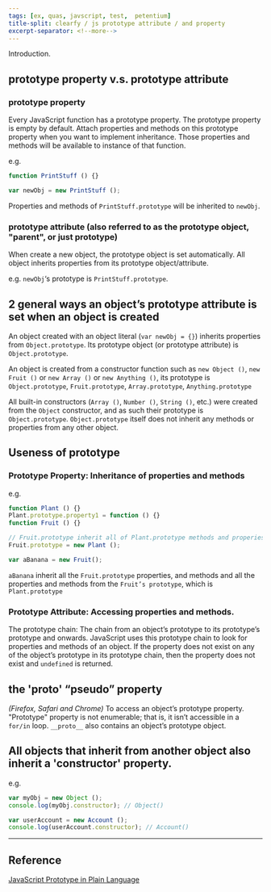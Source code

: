 ```yaml
---
tags: [ex, quas, javscript, test,  petentium]
title-split: clearfy / js prototype attribute / and property
excerpt-separator: <!--more-->
---
```

Introduction.



<!--more-->


## prototype property v.s. prototype attribute
### prototype property
Every JavaScript function has a prototype property. The prototype property is empty by default. Attach properties and methods on this prototype property when you want to implement inheritance. Those properties and methods will be available to instance of that function.

e.g.
```javascript
function PrintStuff () {}

var newObj = new PrintStuff ();
```
Properties and methods of `PrintStuff.prototype` will be inherited to `newObj`.

### prototype attribute (also referred to as the prototype object, "parent", or just prototype)

When create a new object, the prototype object is set automatically. All object inherits properties from its prototype object/attribute.

e.g. `newObj`‘s prototype is `PrintStuff.prototype`.

## 2 general ways an object’s prototype attribute is set when an object is created
An object created with an object literal (`var newObj = {}`) inherits properties from `Object.prototype`. Its prototype object (or prototype attribute) is `Object.prototype`.

An object is created from a constructor function such as `new Object ()`, `new Fruit ()` or `new Array ()` or `new Anything ()`, its prototype is `Object.prototype`, `Fruit.prototype`, `Array.prototype`, `Anything.prototype`

All built-in constructors (`Array ()`, `Number ()`, `String ()`, etc.) were created from the `Object` constructor, and as such their prototype is `Object.prototype`. `Object.prototype` itself does not inherit any methods or properties from any other object.

## Useness of prototype
### Prototype Property: Inheritance of properties and methods
e.g.

```javascript
function Plant () {}
Plant.prototype.property1 = function () {}
function Fruit () {}

// Fruit.prototype inherit all of Plant.prototype methods and properies 
Fruit.prototype = new Plant ();

var aBanana = new Fruit();
```
`aBanana` inherit all the `Fruit.prototype` properties, and methods and all the properties and methods from the `Fruit’s prototype`, which is `Plant.prototype`

### Prototype Attribute: Accessing properties and methods.

The prototype chain:  The chain from an object’s prototype to its prototype’s prototype and onwards. JavaScript uses this prototype chain to look for properties and methods of an object.
If the property does not exist on any of the object’s prototype in its prototype chain, then the property does not exist and `undefined` is returned.

## the '__proto__' “pseudo” property

_(Firefox, Safari and Chrome)_
To access an object’s prototype property. "Prototype" property is not enumerable; that is, it isn’t accessible in a `for/in` loop. `__proto__` also contains an object’s prototype object. 

## All objects that inherit from another object also inherit a 'constructor' property. 
e.g.

```javascript
var myObj = new Object ();
console.log(myObj.constructor); // Object()

var userAccount = new Account (); 
console.log(userAccount.constructor); // Account()
```

***
## Reference
[JavaScript Prototype in Plain Language](http://javascriptissexy.com/javascript-prototype-in-plain-detailed-language/)
